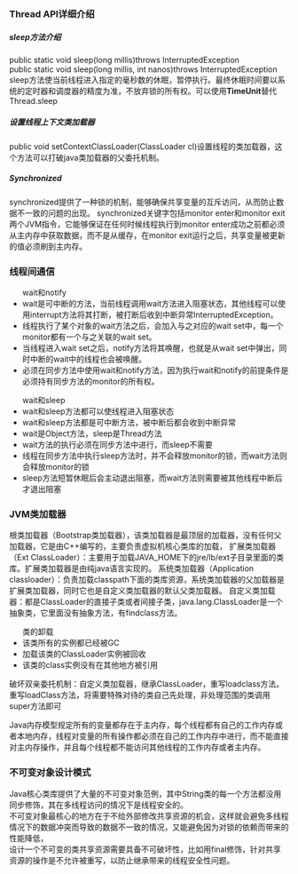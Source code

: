 <h3>Thread API详细介绍</h3>
<h5>sleep方法介绍</h5>
public static void sleep(long millis)throws InterruptedException<br>
public static void sleep(long millis, int nanos)throws InterruptedException<br>
sleep方法使当前线程进入指定的毫秒数的休眠，暂停执行。最终休眠时间要以系统的定时器和调度器的精度为准，不放弃锁的所有权。可以使用<strong>TimeUnit</strong>替代Thread.sleep
<h5>设置线程上下文类加载器</h5>
public void setContextClassLoader(ClassLoader cl)设置线程的类加载器，这个方法可以打破java类加载器的父委托机制。
<h5>Synchronized</h5>
synchronized提供了一种锁的机制，能够确保共享变量的互斥访问，从而防止数据不一致的问题的出现。
synchronized关键字包括monitor enter和monitor exit两个JVM指令，它能够保证在任何时候线程执行到monitor enter成功之前都必须从主内存中获取数据，而不是从缓存，在monitor exit运行之后，共享变量被更新的值必须刷到主内存。
<h3>线程间通信</h3>

<ul>wait和notify
<li>wait是可中断的方法，当前线程调用wait方法进入阻塞状态，其他线程可以使用interrupt方法将其打断，被打断后收到中断异常InterruptedException。</li>
<li>线程执行了某个对象的wait方法之后，会加入与之对应的wait set中，每一个monitor都有一个与之关联的wait set。</li>
<li>当线程进入wait set之后，notify方法将其唤醒，也就是从wait set中弹出，同时中断的wait中的线程也会被唤醒。</li>
<li>必须在同步方法中使用wait和notify方法，因为执行wait和notify的前提条件是必须持有同步方法的monitor的所有权。</li>
</ul>

<ul>wait和sleep
<li>wait和sleep方法都可以使线程进入阻塞状态</li>
<li>wait和sleep方法都是可中断方法，被中断后都会收到中断异常</li>
<li>wait是Object方法，sleep是Thread方法</li>
<li>wait方法的执行必须在同步方法中进行，而sleep不需要</li>
  <li>线程在同步方法中执行sleep方法时，并不会释放monitor的锁，而wait方法则会释放monitor的锁</li>
  <li>sleep方法短暂休眠后会主动退出阻塞，而wait方法则需要被其他线程中断后才退出阻塞</li>
</ul>

<h3>JVM类加载器</h3>
根类加载器（Bootstrap类加载器），该类加载器是最顶层的加载器，没有任何父加载器，它是由C++编写的，主要负责虚拟机核心类库的加载，
扩展类加载器（Ext ClassLoader）：主要用于加载JAVA_HOME下的jre/lb/ext子目录里面的类库。扩展类加载器是由纯java语言实现的。
系统类加载器（Application classloader）：负责加载classpath下面的类库资源，系统类加载器的父加载器是扩展类加载器，同时它也是自定义类加载器的默认父类加载器。
自定义类加载器：都是ClassLoader的直接子类或者间接子类，java.lang.ClassLoader是一个抽象类，它里面没有抽象方法，有findclass方法。
<ul>类的卸载
<li>该类所有的实例都已经被GC</li>
<li>加载该类的ClassLoader实例被回收</li>
<li>该类的class实例没有在其他地方被引用</li>
</ul>
破坏双亲委托机制：自定义类加载器，继承ClassLoader，重写loadclass方法。重写loadClass方法，将需要特殊对待的类自己先处理，非处理范围的类调用super方法即可</br>

Java内存模型规定所有的变量都存在于主内存，每个线程都有自己的工作内存或者本地内存，线程对变量的所有操作都必须在自己的工作内存中进行，而不能直接对主内存操作，并且每个线程都不能访问其他线程的工作内存或者主内存。



<h3>不可变对象设计模式</h3>
Java核心类库提供了大量的不可变对象范例，其中String类的每一个方法都没用同步修饰，其在多线程访问的情况下是线程安全的。</br>
不可变对象最核心的地方在于不给外部修改共享资源的机会，这样就会避免多线程情况下的数据冲突而导致的数据不一致的情况，又能避免因为对锁的依赖而带来的性能降低，</br>
设计一个不可变的类共享资源需要具备不可破坏性，比如用final修饰，针对共享资源的操作是不允许被重写，以防止继承带来的线程安全性问题。</br>

